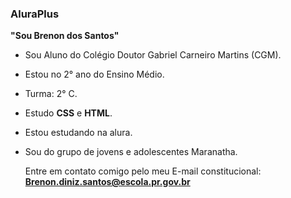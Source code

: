 ### AluraPlus

**"Sou Brenon dos Santos"**

- Sou Aluno do Colégio Doutor Gabriel Carneiro Martins (CGM).
- Estou no 2° ano do Ensino Médio.
- Turma: 2° C.
- Estudo **CSS** e **HTML**.
- Estou estudando na alura.
- Sou do grupo de jovens e adolescentes Maranatha.


  Entre em contato comigo pelo meu E-mail constitucional:
  **Brenon.diniz.santos@escola.pr.gov.br**
